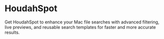 # HoudahSpot
Get HoudahSpot to enhance your Mac file searches with advanced filtering, live previews, and reusable search templates for faster and more accurate results.
